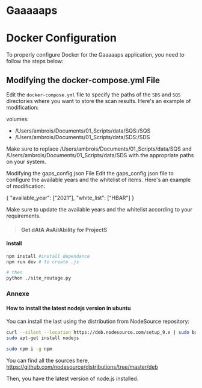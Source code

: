 # Gaaaaaps

# Docker Configuration

To properly configure Docker for the Gaaaaaps application, you need to follow the steps below:

## Modifying the docker-compose.yml File

Edit the `docker-compose.yml` file to specify the paths of the `SDS` and `SQS` directories where you want to store the scan results. Here's an example of modification:


volumes:
  - /Users/ambrois/Documents/01_Scripts/data/SQS:/SQS
  - /Users/ambrois/Documents/01_Scripts/data/SDS:/SDS
  
Make sure to replace /Users/ambrois/Documents/01_Scripts/data/SQS and /Users/ambrois/Documents/01_Scripts/data/SDS with the appropriate paths on your system.

Modifying the gaps_config.json File
Edit the gaps_config.json file to configure the available years and the whitelist of items. Here's an example of modification:

{
    "available_year": ["2021"],
    "white_list": ["HBAR"]
}

Make sure to update the available years and the whitelist according to your requirements.


> #### Get dAtA AvAilAbility for ProjectS 

#### Install

```bash
npm install #install dependance 
npm run dev # to create .js

# then  
python ./site_routage.py
```



### Annexe

#### How to install the latest nodejs version in ubuntu

You can install the last using the distribution from NodeSource repository:

```bash
curl --silent --location https://deb.nodesource.com/setup_9.x | sudo bash -
sudo apt-get install nodejs

sudo npm i -g npm
```

You can find all the sources here, https://github.com/nodesource/distributions/tree/master/deb

Then, you have the latest version of node.js installed.